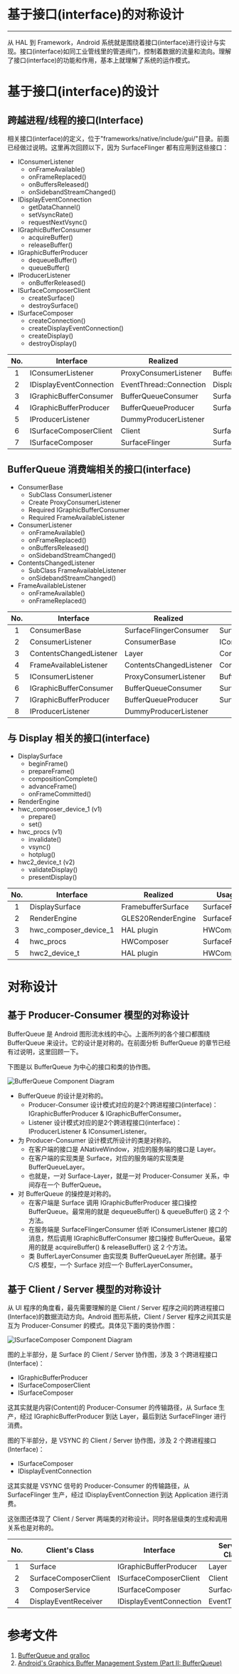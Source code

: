 # 基于接口(interface)的对称设计
* * *

从 HAL 到 Framework，Android 系统就是围绕着接口(interface)进行设计与实现。接口(interface)如同工业管线里的管道阀门，控制着数据的流量和流向。理解了接口(interface)的功能和作用，基本上就理解了系统的运作模式。

# 基于接口(interface)的设计

## 跨越进程/线程的接口(Interface)

相关接口(interface)的定义，位于"frameworks/native/include/gui/"目录。前面已经做过说明。这里再次回顾以下，因为 SurfaceFlinger 都有应用到这些接口：
* IConsumerListener
  - onFrameAvailable()
  - onFrameReplaced()
  - onBuffersReleased()
  - onSidebandStreamChanged()
* IDisplayEventConnection
  - getDataChannel()
  - setVsyncRate()
  - requestNextVsync()
* IGraphicBufferConsumer
  - acquireBuffer()
  - releaseBuffer()
* IGraphicBufferProducer
  - dequeueBuffer()
  - queueBuffer()
* IProducerListener
  - onBufferReleased()
* ISurfaceComposerClient
  - createSurface()
  - destroySurface()
* ISurfaceComposer
  - createConnection()
  - createDisplayEventConnection()
  - createDisplay()
  - destroyDisplay()

| No. | Interface               | Realized                | Usage                  |
|:---:|-------------------------|-------------------------|------------------------|
| 1   | IConsumerListener       | ProxyConsumerListener   | BufferQueueProducer    |
| 2   | IDisplayEventConnection | EventThread::Connection | DisplayEventReceiver   |
| 3   | IGraphicBufferConsumer  | BufferQueueConsumer     | SurfaceFlingerConsumer |
| 4   | IGraphicBufferProducer  | BufferQueueProducer     | Surface                |
| 5   | IProducerListener       | DummyProducerListener   |                        |
| 6   | ISurfaceComposerClient  | Client                  | SurfaceFlinger         |
| 7   | ISurfaceComposer        | SurfaceFlinger          | SurfaceFlinger         |

## BufferQueue 消费端相关的接口(interface)
* ConsumerBase
  - SubClass ConsumerListener
  - Create ProxyConsumerListener
  - Required IGraphicBufferConsumer
  - Required FrameAvailableListener
* ConsumerListener
  - onFrameAvailable()
  - onFrameReplaced()
  - onBuffersReleased()
  - onSidebandStreamChanged()
* ContentsChangedListener
  - SubClass FrameAvailableListener
  - onSidebandStreamChanged()
* FrameAvailableListener
  - onFrameAvailable()
  - onFrameReplaced()

| No. | Interface               | Realized                | Usage                  |
|:---:|-------------------------|-------------------------|------------------------|
| 1   | ConsumerBase            | SurfaceFlingerConsumer  | SurfaceFlinger         |
| 2   | ConsumerListener        | ConsumerBase            | IConsumerListener      |
| 3   | ContentsChangedListener | Layer                   | ConsumerListener       |
| 4   | FrameAvailableListener  | ContentsChangedListener | ConsumerListener       |
| 5   | IConsumerListener       | ProxyConsumerListener   | BufferQueueProducer    |
| 6   | IGraphicBufferConsumer  | BufferQueueConsumer     | SurfaceFlingerConsumer |
| 7   | IGraphicBufferProducer  | BufferQueueProducer     | Surface                |
| 8   | IProducerListener       | DummyProducerListener   |                        |

## 与 Display 相关的接口(interface)
* DisplaySurface
  - beginFrame()
  - prepareFrame()
  - compositionComplete()
  - advanceFrame()
  - onFrameCommitted()
* RenderEngine
* hwc_composer_device_1 (v1)
  - prepare()
  - set()
* hwc_procs (v1)
  - invalidate()
  - vsync()
  - hotplug()
* hwc2_device_t (v2)
  - validateDisplay()
  - presentDisplay()

| No. | Interface             | Realized           | Usage          |
|:---:|-----------------------|--------------------|----------------|
| 1   | DisplaySurface        | FramebufferSurface | SurfaceFlinger |
| 2   | RenderEngine          | GLES20RenderEngine | SurfaceFlinger |
| 3   | hwc_composer_device_1 | HAL plugin         | HWComposer     |
| 4   | hwc_procs             | HWComposer         | SurfaceFlinger |
| 5   | hwc2_device_t         | HAL plugin         | HWComposer     |

# 对称设计

## 基于 Producer-Consumer 模型的对称设计

BufferQueue 是 Android 图形流水线的中心。上面所列的各个接口都围绕 BufferQueue 来设计。它的设计是对称的。在前面分析 BufferQueue 的章节已经有过说明，这里回顾一下。

下图是以 BufferQueue 为中心的接口和类的协作图。

![BufferQueue Component Diagram](https://raw.github.com/shuyong/Design-Of-Android-10.0-Graphic-System/master/document/framework-design/gui_BufferQueue%20Component%20Diagram.svg)

* BufferQueue 的设计是对称的。
  - Producer-Consumer 设计模式对应的是2个跨进程接口(interface)：IGraphicBufferProducer & IGraphicBufferConsumer。
  - Listener 设计模式对应的是2个跨进程接口(interface)：IProducerListener & IConsumerListener。
* 为 Producer-Consumer 设计模式所设计的类是对称的。
  - 在客户端的接口是 ANativeWindow，对应的服务端的接口是 Layer。
  - 在客户端的实现类是 Surface，对应的服务端的实现类是 BufferQueueLayer。
  - 也就是，一对 Surface-Layer，就是一对 Producer-Consumer 关系，中间存在一个 BufferQueue。
* 对 BufferQueue 的操控是对称的。
  - 在客户端是 Surface 调用 IGraphicBufferProducer 接口操控 BufferQueue。最常用的就是 dequeueBuffer() & queueBuffer() 这 2 个方法。
  - 在服务端是 SurfaceFlingerConsumer 侦听 IConsumerListener 接口的消息，然后调用 IGraphicBufferConsumer 接口操控 BufferQueue。最常用的就是 acquireBuffer() & releaseBuffer() 这 2 个方法。
  - 类 BufferLayerConsumer 由实现类 BufferQueueLayer 所创建。基于 C/S 模型，一个 Surface 对应一个 BufferLayerConsumer。

## 基于 Client / Server 模型的对称设计

从 UI 程序的角度看，最先需要理解的是 Client / Server 程序之间的跨进程接口(Interface)的数据流动方向。Android 图形系统，Client / Server 程序之间其实是互为 Producer-Consumer 的模式。具体见下面的类协作图：

![ISurfaceComposer Component Diagram](https://raw.github.com/shuyong/Design-Of-Android-10.0-Graphic-System/master/document/framework-design/gui_ISurfaceComposer%20Component%20Diagram.svg)

图的上半部分，是 Surface 的 Client / Server 协作图，涉及 3 个跨进程接口(Interface)：
* IGraphicBufferProducer
* ISurfaceComposerClient
* ISurfaceComposer

这其实就是内容(Content)的 Producer-Consumer 的传输路径，从 Surface 生产，经过 IGraphicBufferProducer 到达 Layer，最后到达 SurfaceFlinger 进行消费。

图的下半部分，是 VSYNC 的 Client / Server 协作图，涉及 2 个跨进程接口(Interface)：
* ISurfaceComposer
* IDisplayEventConnection

这其实就是 VSYNC 信号的 Producer-Consumer 的传输路径，从 SurfaceFlinger 生产，经过 IDisplayEventConnection 到达 Application 进行消费。

这张图还体现了 Client / Server 两端类的对称设计。同时各层级类的生成和调用关系也是对称的。

| No. |   Client's Class      | Interface               | Server's Class |
|:---:|-----------------------|-------------------------|----------------|
| 1   | Surface               | IGraphicBufferProducer  | Layer          |
| 2   | SurfaceComposerClient | ISurfaceComposerClient  | Client         |
| 3   | ComposerService       | ISurfaceComposer        | SurfaceFlinger |
| 4   | DisplayEventReceiver  | IDisplayEventConnection | EventThread    |

# 参考文件
1. [BufferQueue and gralloc](https://source.android.com/devices/graphics/arch-bq-gralloc)
1. [Android's Graphics Buffer Management System (Part II: BufferQueue)](https://www.codeproject.com/Articles/990983/Androids-Graphics-Buffer-Management-System-Part-II)


